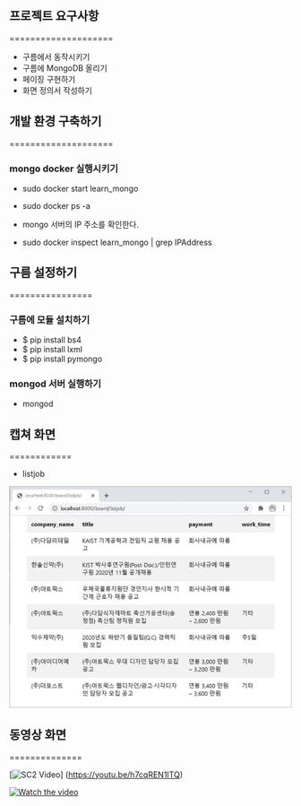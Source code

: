 ## 프로젝트 요구사항
====================
* 구름에서 동작시키기
* 구름에 MongoDB 올리기
* 페이징 구현하기
* 화면 정의서 작성하기

## 개발 환경 구축하기
====================
### mongo docker 실행시키기

* sudo docker start learn_mongo
* sudo docker ps -a

* mongo 서버의 IP 주소를 확인한다.
* sudo docker inspect learn_mongo | grep IPAddress

## 구름 설정하기
================
### 구름에 모듈 설치하기

* $ pip install bs4
* $ pip install lxml
* $ pip install pymongo

### mongod 서버 실행하기

* mongod

## 캡쳐 화면
============
* listjob
<img src="./images/listjob.jpg">

## 동영상 화면
==============

[![SC2 Video](https://img.youtube.com/vi/h7cqREN1ITQ/hqdefault.jpg)] (https://youtu.be/h7cqREN1ITQ)

[![Watch the video](https://img.youtube.com/vi/h7cqREN1ITQ/hqdefault.jpg)](https://youtu.be/h7cqREN1ITQ)
